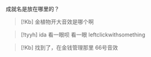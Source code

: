成就名是放在哪里的？

> [!Kb]
> 金植物开大音效是哪个啊

> [!tyyh]
> ida 看一眼呗
> 看一眼 leftclickwithsomething

> [!Kb]
> 找到了，在金钱管理那里
> 66号音效

